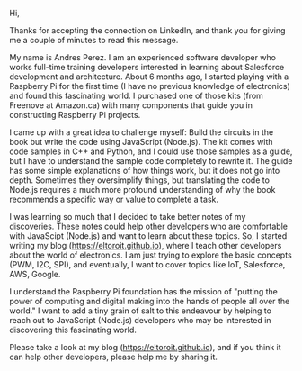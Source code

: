 Hi,

Thanks for accepting the connection on LinkedIn, and thank you for giving me a couple of minutes to read this message.

My name is Andres Perez. I am an experienced software developer who works full-time training developers interested in learning about Salesforce development and architecture. About 6 months ago, I started playing with a Raspberry Pi for the first time (I have no previous knowledge of electronics) and found this fascinating world. I purchased one of those kits (from Freenove at Amazon.ca) with many components that guide you in constructing Raspberry Pi projects.

I came up with a great idea to challenge myself: Build the circuits in the book but write the code using JavaScript (Node.js). The kit comes with code samples in C++ and Python, and I could use those samples as a guide, but I have to understand the sample code completely to rewrite it. The guide has some simple explanations of how things work, but it does not go into depth. Sometimes they oversimplify things, but translating the code to Node.js requires a much more profound understanding of why the book recommends a specific way or value to complete a task.

I was learning so much that I decided to take better notes of my discoveries. These notes could help other developers who are comfortable with JavaScipt (Node.js) and want to learn about these topics. So, I started writing my blog (https://eltoroit.github.io), where I teach other developers about the world of electronics. I am just trying to explore the basic concepts (PWM, I2C, SPI), and eventually, I want to cover topics like IoT, Salesforce, AWS, Google.

I understand the Raspberry Pi foundation has the mission of "putting the power of computing and digital making into the hands of people all over the world." I want to add a tiny grain of salt to this endeavour by helping to reach out to JavaScript (Node.js) developers who may be interested in discovering this fascinating world.

Please take a look at my blog (https://eltoroit.github.io), and if you think it can help other developers, please help me by sharing it.
